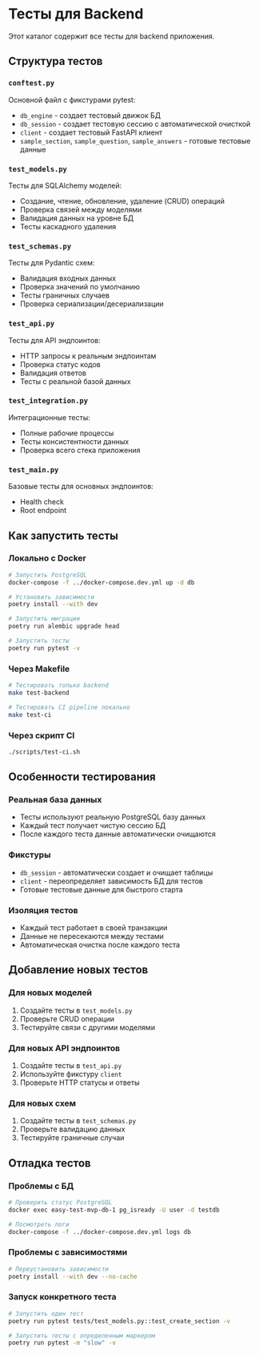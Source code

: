# Тесты для Backend

Этот каталог содержит все тесты для backend приложения.

## Структура тестов

### `conftest.py`
Основной файл с фикстурами pytest:
- `db_engine` - создает тестовый движок БД
- `db_session` - создает тестовую сессию с автоматической очисткой
- `client` - создает тестовый FastAPI клиент
- `sample_section`, `sample_question`, `sample_answers` - готовые тестовые данные

### `test_models.py`
Тесты для SQLAlchemy моделей:
- Создание, чтение, обновление, удаление (CRUD) операций
- Проверка связей между моделями
- Валидация данных на уровне БД
- Тесты каскадного удаления

### `test_schemas.py`
Тесты для Pydantic схем:
- Валидация входных данных
- Проверка значений по умолчанию
- Тесты граничных случаев
- Проверка сериализации/десериализации

### `test_api.py`
Тесты для API эндпоинтов:
- HTTP запросы к реальным эндпоинтам
- Проверка статус кодов
- Валидация ответов
- Тесты с реальной базой данных

### `test_integration.py`
Интеграционные тесты:
- Полные рабочие процессы
- Тесты консистентности данных
- Проверка всего стека приложения

### `test_main.py`
Базовые тесты для основных эндпоинтов:
- Health check
- Root endpoint

## Как запустить тесты

### Локально с Docker
```bash
# Запустить PostgreSQL
docker-compose -f ../docker-compose.dev.yml up -d db

# Установить зависимости
poetry install --with dev

# Запустить миграции
poetry run alembic upgrade head

# Запустить тесты
poetry run pytest -v
```

### Через Makefile
```bash
# Тестировать только backend
make test-backend

# Тестировать CI pipeline локально
make test-ci
```

### Через скрипт CI
```bash
./scripts/test-ci.sh
```

## Особенности тестирования

### Реальная база данных
- Тесты используют реальную PostgreSQL базу данных
- Каждый тест получает чистую сессию БД
- После каждого теста данные автоматически очищаются

### Фикстуры
- `db_session` - автоматически создает и очищает таблицы
- `client` - переопределяет зависимость БД для тестов
- Готовые тестовые данные для быстрого старта

### Изоляция тестов
- Каждый тест работает в своей транзакции
- Данные не пересекаются между тестами
- Автоматическая очистка после каждого теста

## Добавление новых тестов

### Для новых моделей
1. Создайте тесты в `test_models.py`
2. Проверьте CRUD операции
3. Тестируйте связи с другими моделями

### Для новых API эндпоинтов
1. Создайте тесты в `test_api.py`
2. Используйте фикстуру `client`
3. Проверьте HTTP статусы и ответы

### Для новых схем
1. Создайте тесты в `test_schemas.py`
2. Проверьте валидацию данных
3. Тестируйте граничные случаи

## Отладка тестов

### Проблемы с БД
```bash
# Проверить статус PostgreSQL
docker exec easy-test-mvp-db-1 pg_isready -U user -d testdb

# Посмотреть логи
docker-compose -f ../docker-compose.dev.yml logs db
```

### Проблемы с зависимостями
```bash
# Переустановить зависимости
poetry install --with dev --no-cache
```

### Запуск конкретного теста
```bash
# Запустить один тест
poetry run pytest tests/test_models.py::test_create_section -v

# Запустить тесты с определенным маркером
poetry run pytest -m "slow" -v
```

